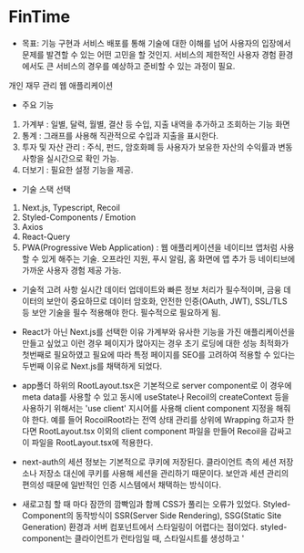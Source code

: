 # FinTime

- 목표: 기능 구현과 서비스 배포를 통해 기술에 대한 이해를 넘어 사용자의 입장에서 문제를 발견할 수 있는 어떤 고민을 할 것인지.
  서비스의 제한적인 사용자 경험 환경에서도 큰 서비스의 경우를 예상하고 준비할 수 있는 과정이 필요.

개인 재무 관리 웹 애플리케이션

- 주요 기능

1. 가계부 :
   일별, 달력, 월별, 결산 등 수입, 지출 내역을 추가하고 조회하는 기능 화면
2. 통계 :
   그래프를 사용해 직관적으로 수입과 지출을 표시한다.
3. 투자 및 자산 관리 :
   주식, 펀드, 암호화폐 등 사용자가 보유한 자산의 수익률과 변동 사항을 실시간으로 확인 가능.
4. 더보기 :
   필요한 설정 기능을 제공.

- 기술 스택 선택

1. Next.js, Typescript, Recoil
2. Styled-Components / Emotion
3. Axios
4. React-Query
5. PWA(Progressive Web Application) : 웹 애플리케이션을 네이티브 앱처럼 사용할 수 있게
   해주는 기술. 오프라인 지원, 푸시 알림, 홈 화면에 앱 추가 등 네이티브에 가까운 사용자 경험 제공 가능.

- 기술적 고려 사항
  실시간 데이터 업데이트와 빠른 정보 처리가 필수적이며, 금융 데이터의 보안이 중요하므로 데이터 암호화, 안전한 인증(OAuth, JWT), SSL/TLS 등 보안 기술을 필수 적용해야 한다.
  필수적으로 필요하게 됨.

- React가 아닌 Next.js를 선택한 이유
  가계부와 유사한 기능을 가진 애플리케이션을 만들고 싶었고 이런 경우 페이지가 많아지는 경우 초기 로딩에 대한 성능 최적화가 첫번째로 필요하였고 필요에 따라 특정 페이지를 SEO를 고려하여
  적용할 수 있다는 두번째 이유로 Next.js를 채택하게 되었다.

- app폴더 하위의 RootLayout.tsx은 기본적으로 server component로 이 경우에 meta data를 사용할 수 있고 동시에 useState나 Recoil의 createContext 등을 사용하기 위해서는 'use client' 지시어를 사용해 client component 지정을 해줘야 한다. 예를 들어 RocoilRoot라는 전역 상태 관리를 상위에 Wrapping 하고자 한다면 RootLayout.tsx 이외의 client component 파일을 만들어 Recoil을 감싸고 이 파일을 RootLayout.tsx에 적용한다.

- next-auth의 세션 정보는 기본적으로 쿠키에 저장된다. 클라이언트 측의 세션 저장소나 저장소 대신에 쿠키를 사용해 세션을 관리하기 때문이다. 보안과 세션 관리의 편의성 때문에 일반적인 인증 시스템에서 채택하는 방식이다.

- 새로고침 할 때 마다 잠깐의 깜빡임과 함께 CSS가 풀리는 오류가 있었다.
  Styled-Component의 동작방식이 SSR(Server Side Rendering), SSG(Static Site Generation) 환경과 서버 컴포넌트에서 스타일링이 어렵다는 점이었다.
  styled-component는 클라이언트가 런타임일 때, 스타일시트를 생성하고 '<style/>' 요소로 DOM에 주입한다. 프로젝트가 실행 중일 때 DOM요소에 주입되는 것이다. 서버사이드에서 동작하게 된다면 서버에서 HTML이 생성되고 style은 클라이언트 런타임 때 생성되고 주입되므로 잠깐의 시간동안 깜빡임이 존재하는 것이다.

- 브라우저에서 JWT Verification Error: JsonWebTokenError: jwt malformed 에러가 발생하는 이유는, NextAuth에서 기본적으로 생성된 암호화된(Encrypted) 세션 토큰을 직접 jwt.verify()로 검증할 수 없기 때문이다. NextAuth는 next-auth.session-token이라는 암호화된 토큰을 사용한다. 이 토큰은 JWT가 아닌 JWE(JSON Web Encryption) 형식으로, 암호화가 적용되어 있으며 jsonwebtoken 라이브러리로는 직접 검증할 수 없다.

- 서버 컴포넌트의 fetch data를 props를 통해 클라이언트 컴포넌트로 넘겨주려 할 때 data에 undefined가 나타나 이 문제를 해결하는데 오랜 시간이 걸렸으나 해결할 수 있던 방법은 서버 컴포넌트는 layout.tsx, 클라이언트는 page.tsx 파일을 사용해야 한다. 반대로 사용하고 있었던 것...

- 추가 데이터 요청시 SSR 방식 고민 : 네트워크 비용과 서버 부하 증가, 응답 대기 시간에 따라 사용자 경험 우려
  > 서버 컴포넌트에서 초기 데이터를 로드하고, 클라이언트 컴포넌트에서 URL 쿼리 파라미터의 변경을 감지하여 추가 데이터를 갱신하는 방식으로 사용.
